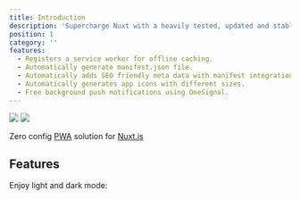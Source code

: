 ```yaml
---
title: Introduction
description: 'Supercharge Nuxt with a heavily tested, updated and stable PWA solution'
position: 1
category: ''
features:
  - Registers a service worker for offline caching.
  - Automatically generate manifest.json file.
  - Automatically adds SEO friendly meta data with manifest integration.
  - Automatically generates app icons with different sizes.
  - Free background push notifications using OneSignal.
---
```


<img src="/preview.png" class="light-img" />
<img src="/preview-dark.png" class="dark-img" />

Zero config [PWA](https://developers.google.com/web/progressive-web-apps) solution for [Nuxt.js](https://nuxtjs.org)

## Features

<list :items="features"></list>

<p class="flex items-center">Enjoy light and dark mode:&nbsp;<app-color-switcher class="p-2"></app-color-switcher></p>
